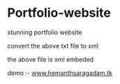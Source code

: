 # Portfolio-website
stunning portfolio website

 convert the above txt file to xml 
 
 the above file is xml embeded
 
 demo :- www.hemanthsaragadam.tk
